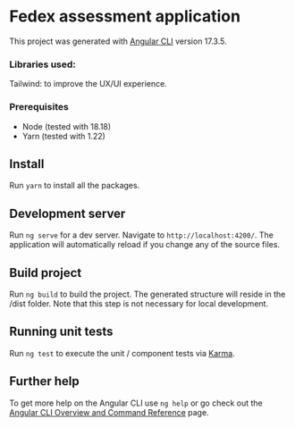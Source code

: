 # Fedex assessment application

This project was generated with [Angular CLI](https://github.com/angular/angular-cli) version 17.3.5.

### Libraries used:

Tailwind: to improve the UX/UI experience.

### Prerequisites

- Node (tested with 18.18)
- Yarn (tested with 1.22)

## Install

Run `yarn` to install all the packages.

## Development server

Run `ng serve` for a dev server. Navigate to `http://localhost:4200/`. The application will automatically reload if you
change any of the source files.

## Build project

Run `ng build` to build the project. The generated structure will reside in the /dist folder.
Note that this step is not necessary for local development.

## Running unit tests

Run `ng test` to execute the unit / component tests via [Karma](https://karma-runner.github.io).

## Further help

To get more help on the Angular CLI use `ng help` or go check out
the [Angular CLI Overview and Command Reference](https://angular.dev/cli) page.
